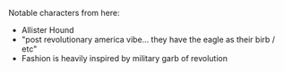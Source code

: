 Notable characters from here:
- Allister Hound
- "post revolutionary america vibe... they have the eagle as their birb / etc"
- Fashion is heavily inspired by military garb of revolution
